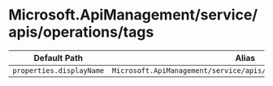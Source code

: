 # Microsoft.ApiManagement/service/apis/operations/tags

| Default Path | Alias |
|---|---|
| `properties.displayName` | `Microsoft.ApiManagement/service/apis/operations/tags/displayName` |

